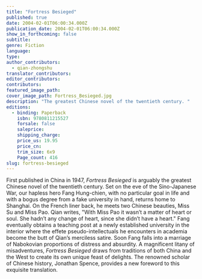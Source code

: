 ```yaml
---
title: "Fortress Besieged"
published: true
date: 2004-02-01T06:00:34.000Z
publication_date: 2004-02-01T06:00:34.000Z
show_in_forthcoming: false
subtitle:
genre: Fiction
language:
type:
author_contributors:
  - qian-zhongshu
translator_contributors:
editor_contributors:
contributors:
featured_image_path:
cover_image_path: Fortress_Besieged.jpg
description: "The greatest Chinese novel of the twentieth century. "
editions:
  - binding: Paperback
    isbn: 9780811215527
    forsale: false
    saleprice:
    shipping_charge:
    price_us: 19.95
    price_cn:
    trim_size: 6x9
    Page_count: 416
slug: fortress-besieged
---
```


First published in China in 1947, _Fortress Besieged_ is arguably the greatest Chinese novel of the twentieth century. Set on the eve of the Sino-Japanese War, our hapless hero Fang Hung-chien, with no particular goal in life and with a bogus degree from a fake university in hand, returns home to Shanghai. On the French liner back, he meets two Chinese beauties, Miss Su and Miss Pao. Qian writes, "With Miss Pao it wasn’t a matter of heart or soul. She hadn’t any change of heart, since she didn’t have a heart." Fang eventually obtains a teaching post at a newly established university in the interior where the effete pseudo-intellectuals he encounters in academia become the butt of Qian’s merciless satire. Soon Fang falls into a marriage of Nabokovian proportions of distress and absurdity. A magnificent litany of misadventures, _Fortress Besieged_ draws from traditions of both China and the West to create its own unique feast of delights. The renowned scholar of Chinese history, Jonathan Spence, provides a new foreword to this exquisite translation.

